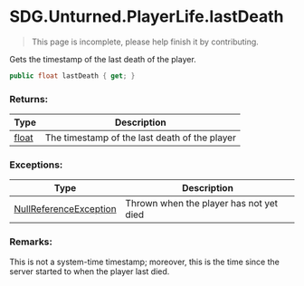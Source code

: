 # SDG.Unturned.PlayerLife.lastDeath

> This page is incomplete, please help finish it by contributing.

Gets the timestamp of the last death of the player.

```csharp
public float lastDeath { get; }
```

### Returns:

Type | Description
------------ | -------------
[float](https://docs.microsoft.com/en-us/dotnet/api/system.single?view=netframework-3.5) | The timestamp of the last death of the player

### Exceptions:

Type | Description
------------ | -------------
[NullReferenceException](https://docs.microsoft.com/en-us/dotnet/api/system.nullreferenceexception?view=netframework-3.5) | Thrown when the player has not yet died

### Remarks:

This is not a system-time timestamp; moreover, this is the time since the server started to when the player last died.
